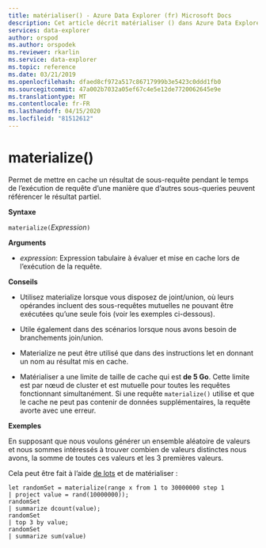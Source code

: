 ```yaml
---
title: matérialiser() - Azure Data Explorer (fr) Microsoft Docs
description: Cet article décrit matérialiser () dans Azure Data Explorer.
services: data-explorer
author: orspod
ms.author: orspodek
ms.reviewer: rkarlin
ms.service: data-explorer
ms.topic: reference
ms.date: 03/21/2019
ms.openlocfilehash: dfaed8cf972a517c86717999b3e5423c0ddd1fb0
ms.sourcegitcommit: 47a002b7032a05ef67c4e5e12de7720062645e9e
ms.translationtype: MT
ms.contentlocale: fr-FR
ms.lasthandoff: 04/15/2020
ms.locfileid: "81512612"
---
```

# <a name="materialize"></a>materialize()

Permet de mettre en cache un résultat de sous-requête pendant le temps de l’exécution de requête d’une manière que d’autres sous-queries peuvent référencer le résultat partiel.

 
**Syntaxe**

`materialize(`*Expression*`)`

**Arguments**

* *expression*: Expression tabulaire à évaluer et mise en cache lors de l’exécution de la requête.

**Conseils**

* Utilisez materialize lorsque vous disposez de joint/union, où leurs opérandes incluent des sous-requêtes mutuelles ne pouvant être exécutées qu’une seule fois (voir les exemples ci-dessous).

* Utile également dans des scénarios lorsque nous avons besoin de branchements join/union.

* Materialize ne peut être utilisé que dans des instructions let en donnant un nom au résultat mis en cache.

* Matérialiser a une limite de taille de cache qui est **de 5 Go**. 
  Cette limite est par nœud de cluster et est mutuelle pour toutes les requêtes fonctionnant simultanément.
  Si une requête `materialize()` utilise et que le cache ne peut pas contenir de données supplémentaires, la requête avorte avec une erreur.

**Exemples**

En supposant que nous voulons générer un ensemble aléatoire de valeurs et nous sommes intéressés à trouver combien de valeurs distinctes nous avons, la somme de toutes ces valeurs et les 3 premières valeurs.

Cela peut être fait à l’aide [de lots](batches.md) et de matérialiser :

 ```kusto
let randomSet = materialize(range x from 1 to 30000000 step 1
| project value = rand(10000000));
randomSet
| summarize dcount(value);
randomSet
| top 3 by value;
randomSet
| summarize sum(value)

```